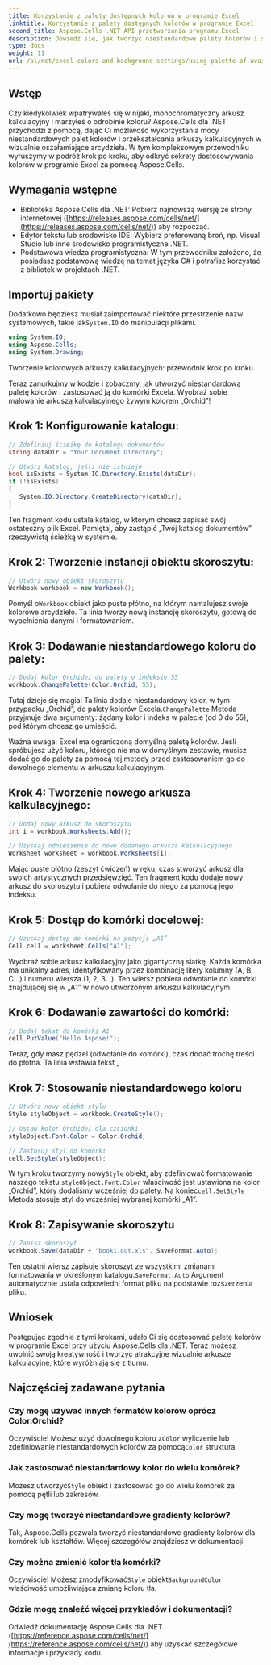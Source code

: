 ```yaml
---
title: Korzystanie z palety dostępnych kolorów w programie Excel
linktitle: Korzystanie z palety dostępnych kolorów w programie Excel
second_title: Aspose.Cells .NET API przetwarzania programu Excel
description: Dowiedz się, jak tworzyć niestandardowe palety kolorów i stosować je w arkuszach kalkulacyjnych programu Excel za pomocą Aspose.Cells dla .NET. Popraw atrakcyjność wizualną swoich danych dzięki żywym kolorom i opcjom formatowania.
type: docs
weight: 11
url: /pl/net/excel-colors-and-background-settings/using-palette-of-available-colors/
---
```

## Wstęp
Czy kiedykolwiek wpatrywałeś się w nijaki, monochromatyczny arkusz kalkulacyjny i marzyłeś o odrobinie koloru? Aspose.Cells dla .NET przychodzi z pomocą, dając Ci możliwość wykorzystania mocy niestandardowych palet kolorów i przekształcania arkuszy kalkulacyjnych w wizualnie oszałamiające arcydzieła. W tym kompleksowym przewodniku wyruszymy w podróż krok po kroku, aby odkryć sekrety dostosowywania kolorów w programie Excel za pomocą Aspose.Cells. 

## Wymagania wstępne

- Biblioteka Aspose.Cells dla .NET: Pobierz najnowszą wersję ze strony internetowej ([https://releases.aspose.com/cells/net/](https://releases.aspose.com/cells/net/)) aby rozpocząć. 
- Edytor tekstu lub środowisko IDE: Wybierz preferowaną broń, np. Visual Studio lub inne środowisko programistyczne .NET. 
- Podstawowa wiedza programistyczna: W tym przewodniku założono, że posiadasz podstawową wiedzę na temat języka C# i potrafisz korzystać z bibliotek w projektach .NET.

## Importuj pakiety

 Dodatkowo będziesz musiał zaimportować niektóre przestrzenie nazw systemowych, takie jak`System.IO` do manipulacji plikami. 

```csharp
using System.IO;
using Aspose.Cells;
using System.Drawing;
```

Tworzenie kolorowych arkuszy kalkulacyjnych: przewodnik krok po kroku

Teraz zanurkujmy w kodzie i zobaczmy, jak utworzyć niestandardową paletę kolorów i zastosować ją do komórki Excela. Wyobraź sobie malowanie arkusza kalkulacyjnego żywym kolorem „Orchid”!

## Krok 1: Konfigurowanie katalogu:

```csharp
// Zdefiniuj ścieżkę do katalogu dokumentów
string dataDir = "Your Document Directory";

// Utwórz katalog, jeśli nie istnieje
bool isExists = System.IO.Directory.Exists(dataDir);
if (!isExists)
{
   System.IO.Directory.CreateDirectory(dataDir);
}
```

Ten fragment kodu ustala katalog, w którym chcesz zapisać swój ostateczny plik Excel. Pamiętaj, aby zastąpić „Twój katalog dokumentów” rzeczywistą ścieżką w systemie.

## Krok 2: Tworzenie instancji obiektu skoroszytu:

```csharp
// Utwórz nowy obiekt skoroszytu
Workbook workbook = new Workbook();
```

 Pomyśl o`Workbook` obiekt jako puste płótno, na którym namalujesz swoje kolorowe arcydzieło. Ta linia tworzy nową instancję skoroszytu, gotową do wypełnienia danymi i formatowaniem.

## Krok 3: Dodawanie niestandardowego koloru do palety:

```csharp
// Dodaj kolor Orchidei do palety o indeksie 55
workbook.ChangePalette(Color.Orchid, 55);
```

Tutaj dzieje się magia! Ta linia dodaje niestandardowy kolor, w tym przypadku „Orchid”, do palety kolorów Excela.`ChangePalette` Metoda przyjmuje dwa argumenty: żądany kolor i indeks w palecie (od 0 do 55), pod którym chcesz go umieścić. 

Ważna uwaga: Excel ma ograniczoną domyślną paletę kolorów. Jeśli spróbujesz użyć koloru, którego nie ma w domyślnym zestawie, musisz dodać go do palety za pomocą tej metody przed zastosowaniem go do dowolnego elementu w arkuszu kalkulacyjnym.

## Krok 4: Tworzenie nowego arkusza kalkulacyjnego:

```csharp
// Dodaj nowy arkusz do skoroszytu
int i = workbook.Worksheets.Add();

// Uzyskaj odniesienie do nowo dodanego arkusza kalkulacyjnego
Worksheet worksheet = workbook.Worksheets[i];
```

Mając puste płótno (zeszyt ćwiczeń) w ręku, czas stworzyć arkusz dla swoich artystycznych przedsięwzięć. Ten fragment kodu dodaje nowy arkusz do skoroszytu i pobiera odwołanie do niego za pomocą jego indeksu.

## Krok 5: Dostęp do komórki docelowej:

```csharp
// Uzyskaj dostęp do komórki na pozycji „A1”
Cell cell = worksheet.Cells["A1"];
```

Wyobraź sobie arkusz kalkulacyjny jako gigantyczną siatkę. Każda komórka ma unikalny adres, identyfikowany przez kombinację litery kolumny (A, B, C...) i numeru wiersza (1, 2, 3...). Ten wiersz pobiera odwołanie do komórki znajdującej się w „A1” w nowo utworzonym arkuszu kalkulacyjnym.

## Krok 6: Dodawanie zawartości do komórki:

```csharp
// Dodaj tekst do komórki A1
cell.PutValue("Hello Aspose!");
```

Teraz, gdy masz pędzel (odwołanie do komórki), czas dodać trochę treści do płótna. Ta linia wstawia tekst „

## Krok 7: Stosowanie niestandardowego koloru

```csharp
// Utwórz nowy obiekt stylu
Style styleObject = workbook.CreateStyle();

// Ustaw kolor Orchidei dla czcionki
styleObject.Font.Color = Color.Orchid;

// Zastosuj styl do komórki
cell.SetStyle(styleObject);
```

 W tym kroku tworzymy nowy`Style` obiekt, aby zdefiniować formatowanie naszego tekstu.`styleObject.Font.Color` właściwość jest ustawiona na kolor „Orchid”, który dodaliśmy wcześniej do palety. Na koniec`cell.SetStyle` Metoda stosuje styl do wcześniej wybranej komórki „A1”.

## Krok 8: Zapisywanie skoroszytu

```csharp
// Zapisz skoroszyt
workbook.Save(dataDir + "book1.out.xls", SaveFormat.Auto);
```

Ten ostatni wiersz zapisuje skoroszyt ze wszystkimi zmianami formatowania w określonym katalogu.`SaveFormat.Auto` Argument automatycznie ustala odpowiedni format pliku na podstawie rozszerzenia pliku.

## Wniosek

Postępując zgodnie z tymi krokami, udało Ci się dostosować paletę kolorów w programie Excel przy użyciu Aspose.Cells dla .NET. Teraz możesz uwolnić swoją kreatywność i tworzyć atrakcyjne wizualnie arkusze kalkulacyjne, które wyróżniają się z tłumu. 

## Najczęściej zadawane pytania

### Czy mogę używać innych formatów kolorów oprócz Color.Orchid?
 Oczywiście! Możesz użyć dowolnego koloru z`Color` wyliczenie lub zdefiniowanie niestandardowych kolorów za pomocą`Color` struktura.

### Jak zastosować niestandardowy kolor do wielu komórek?
 Możesz utworzyć`Style` obiekt i zastosować go do wielu komórek za pomocą pętli lub zakresów.

### Czy mogę tworzyć niestandardowe gradienty kolorów?
Tak, Aspose.Cells pozwala tworzyć niestandardowe gradienty kolorów dla komórek lub kształtów. Więcej szczegółów znajdziesz w dokumentacji.

### Czy można zmienić kolor tła komórki?
Oczywiście! Możesz zmodyfikować`Style` obiekt`BackgroundColor` właściwość umożliwiająca zmianę koloru tła.

### Gdzie mogę znaleźć więcej przykładów i dokumentacji?
Odwiedź dokumentację Aspose.Cells dla .NET ([https://reference.aspose.com/cells/net/](https://reference.aspose.com/cells/net/)) aby uzyskać szczegółowe informacje i przykłady kodu.